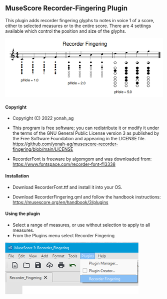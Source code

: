 ## MuseScore Recorder-Fingering Plugin

This plugin adds recorder fingering glyphs to notes in voice 1 of a score, either to selected measures or to the entire score. There are 4 settings available which control the position and size of the glyphs.

![01](https://github.com/yonah-ag/musescore-recorder-fingering/blob/main/images/Recorder01-Score.png)

#### Copyright

+ Copyright (C) 2022 yonah_ag

+ This program is free software; you can redistribute it or modify it under
the terms of the GNU General Public License version 3 as published by the
Free Software Foundation and appearing in the LICENSE file.  
https://github.com/yonah-ag/musescore-recorder-fingering/blob/main/LICENSE

+ RecorderFont is freeware by algomgom and was downloaded from:
https://www.fontspace.com/recorder-font-f13338

#### Installation

+ Download RecorderFont.ttf and install it into your OS.

+ Download RecorderFingering.qml and follow the handbook instructions:
  https://musescore.org/en/handbook/3/plugins

#### Using the plugin

+ Select a range of measures, or use without selection to apply to all measures.
+ From the Plugins menu select Recorder Fingering
 
![02](https://github.com/yonah-ag/musescore-recorder-fingering/blob/main/images/Recorder02-Run.png)
